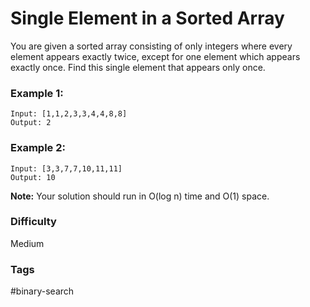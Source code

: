 # Single Element in a Sorted Array

You are given a sorted array consisting of only integers where every element appears exactly twice, except for one element which appears exactly once. Find this single element that appears only once.

### Example 1:

```
Input: [1,1,2,3,3,4,4,8,8]
Output: 2
```

### Example 2:

```
Input: [3,3,7,7,10,11,11]
Output: 10
```

**Note:** Your solution should run in O(log n) time and O(1) space.

### Difficulty

Medium

### Tags

#binary-search
